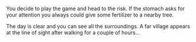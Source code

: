 You decide to play the game and head to the risk. If the stomach asks for your attention you 
always could give some fertilizer to a nearby tree.

The day is clear and you can see all the surroundings. A far village appears at the line of sight 
after walking for a couple of hours...